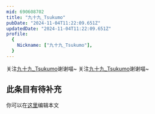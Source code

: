 ```yaml
---
mid: 690608702
title: "九十九_Tsukumo"
pubDate: "2024-11-04T11:22:09.651Z"
updatedDate: "2024-11-04T11:22:09.651Z"
profile:
  {
    Nickname: ["九十九_Tsukumo"],
  }
---
```


关注[九十九_Tsukumo](https://space.bilibili.com/690608702)谢谢喵~ 关注[九十九_Tsukumo](https://space.bilibili.com/690608702)谢谢喵~

## 此条目有待补充
你可以在[这里](https://github.com/Yuhanawa/VTuber.ICU-Content/edit/master/v/九十九_Tsukumo/index.md)编辑本文
